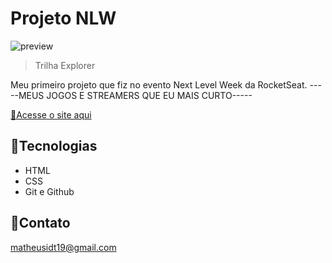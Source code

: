 # Projeto NLW 

![preview](../Screenshot_1.png)

> Trilha Explorer

Meu primeiro projeto que fiz no evento Next Level Week da RocketSeat.
-----MEUS JOGOS E STREAMERS QUE EU MAIS CURTO-----

[📎Acesse o site aqui](https://matheusidt.github.io/)

##  👾Tecnologias 

- HTML
- CSS
- Git e Github

##  📲Contato 

matheusidt19@gmail.com
